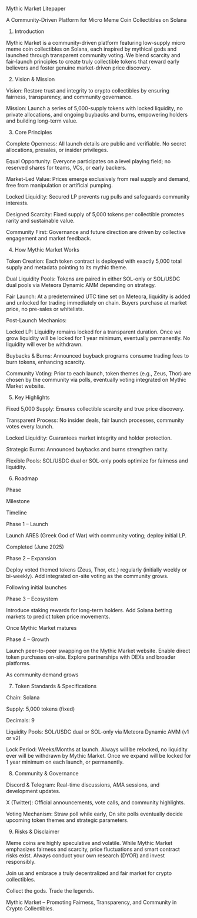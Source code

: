 Mythic Market Litepaper

A Community-Driven Platform for Micro Meme Coin Collectibles on Solana


1. Introduction

Mythic Market is a community-driven platform featuring low-supply micro meme coin collectibles on Solana, each inspired by mythical gods and launched through transparent community voting. We blend scarcity and fair-launch principles to create truly collectible tokens that reward early believers and foster genuine market-driven price discovery.


2. Vision & Mission

Vision: Restore trust and integrity to crypto collectibles by ensuring fairness, transparency, and community governance.

Mission: Launch a series of 5,000-supply tokens with locked liquidity, no private allocations, and ongoing buybacks and burns, empowering holders and building long-term value.


3. Core Principles

Complete Openness: All launch details are public and verifiable. No secret allocations, presales, or insider privileges.

Equal Opportunity: Everyone participates on a level playing field; no reserved shares for teams, VCs, or early backers.

Market-Led Value: Prices emerge exclusively from real supply and demand, free from manipulation or artificial pumping.

Locked Liquidity: Secured LP prevents rug pulls and safeguards community interests.

Designed Scarcity: Fixed supply of 5,000 tokens per collectible promotes rarity and sustainable value.

Community First: Governance and future direction are driven by collective engagement and market feedback.


4. How Mythic Market Works

Token Creation: Each token contract is deployed with exactly 5,000 total supply and metadata pointing to its mythic theme.

Dual Liquidity Pools: Tokens are paired in either SOL-only or SOL/USDC dual pools via Meteora Dynamic AMM depending on strategy.

Fair Launch: At a predetermined UTC time set on Meteora, liquidity is added and unlocked for trading immediately on chain. Buyers purchase at market price, no pre-sales or whitelists.

Post-Launch Mechanics:

Locked LP: Liquidity remains locked for a transparent duration. Once we grow liquidity will be locked for 1 year minimum, eventually permanently. No liquidity will ever be withdrawn.

Buybacks & Burns: Announced buyback programs consume trading fees to burn tokens, enhancing scarcity.

Community Voting: Prior to each launch, token themes (e.g., Zeus, Thor) are chosen by the community via polls, eventually voting integrated on Mythic Market website.


5. Key Highlights

Fixed 5,000 Supply: Ensures collectible scarcity and true price discovery.

Transparent Process: No insider deals, fair launch processes, community votes every launch.

Locked Liquidity: Guarantees market integrity and holder protection.

Strategic Burns: Announced buybacks and burns strengthen rarity.

Flexible Pools: SOL/USDC dual or SOL-only pools optimize for fairness and liquidity.


6. Roadmap

Phase

Milestone

Timeline

Phase 1 – Launch

Launch ARES (Greek God of War) with community voting; deploy initial LP.

Completed (June 2025)

Phase 2 – Expansion

Deploy voted themed tokens (Zeus, Thor, etc.) regularly (initially weekly or bi-weekly). Add integrated on-site voting as the community grows.

Following initial launches

Phase 3 – Ecosystem

Introduce staking rewards for long-term holders. Add Solana betting markets to predict token price movements.

Once Mythic Market matures

Phase 4 – Growth

Launch peer-to-peer swapping on the Mythic Market website. Enable direct token purchases on-site. Explore partnerships with DEXs and broader platforms.

As community demand grows


7. Token Standards & Specifications

Chain: Solana

Supply: 5,000 tokens (fixed)

Decimals: 9

Liquidity Pools: SOL/USDC dual or SOL-only via Meteora Dynamic AMM (v1 or v2)

Lock Period: Weeks/Months at launch. Always will be relocked, no liquidity ever will be withdrawn by Mythic Market. Once we expand will be locked for 1 year minimum on each launch, or permanently.


8. Community & Governance

Discord & Telegram: Real-time discussions, AMA sessions, and development updates.

X (Twitter): Official announcements, vote calls, and community highlights.

Voting Mechanism: Straw poll while early, On site polls eventually decide upcoming token themes and strategic parameters.


9. Risks & Disclaimer

Meme coins are highly speculative and volatile. While Mythic Market emphasizes fairness and scarcity, price fluctuations and smart contract risks exist. Always conduct your own research (DYOR) and invest responsibly.

Join us and embrace a truly decentralized and fair market for crypto collectibles.

Collect the gods. Trade the legends.

Mythic Market – Promoting Fairness, Transparency, and Community in Crypto Collectibles.
